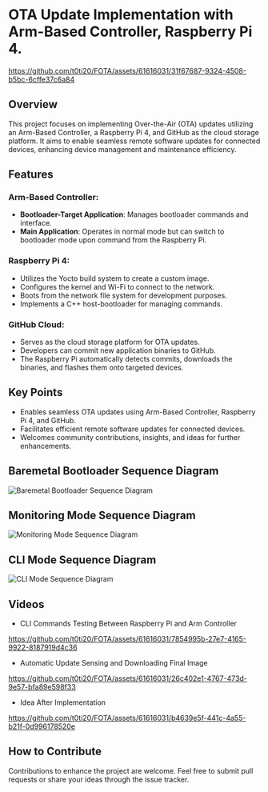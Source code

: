 # OTA Update Implementation with Arm-Based Controller, Raspberry Pi 4.

https://github.com/t0ti20/FOTA/assets/61616031/31f67687-9324-4508-b5bc-6cffe37c6a84

## Overview

This project focuses on implementing Over-the-Air (OTA) updates utilizing an Arm-Based Controller, a Raspberry Pi 4, and GitHub as the cloud storage platform. It aims to enable seamless remote software updates for connected devices, enhancing device management and maintenance efficiency.

## Features

### Arm-Based Controller:

- **Bootloader-Target Application**: Manages bootloader commands and interface.
- **Main Application**: Operates in normal mode but can switch to bootloader mode upon command from the Raspberry Pi.

### Raspberry Pi 4:

- Utilizes the Yocto build system to create a custom image.
- Configures the kernel and Wi-Fi to connect to the network.
- Boots from the network file system for development purposes.
- Implements a C++ host-bootloader for managing commands.

### GitHub Cloud:

- Serves as the cloud storage platform for OTA updates.
- Developers can commit new application binaries to GitHub.
- The Raspberry Pi automatically detects commits, downloads the binaries, and flashes them onto targeted devices.

## Key Points

- Enables seamless OTA updates using Arm-Based Controller, Raspberry Pi 4, and GitHub.
- Facilitates efficient remote software updates for connected devices.
- Welcomes community contributions, insights, and ideas for further enhancements.

## Baremetal Bootloader Sequence Diagram

![Baremetal Bootloader Sequence Diagram](https://github.com/t0ti20/FOTA/assets/61616031/df4a67b1-1b05-4a3d-a45a-551b7a5aa260)

## Monitoring Mode Sequence Diagram

![Monitoring Mode Sequence Diagram](https://github.com/t0ti20/FOTA/assets/61616031/8cf64c10-93fd-45c8-b06c-dbf67f9d5059)

## CLI Mode Sequence Diagram

![CLI Mode Sequence Diagram](https://github.com/t0ti20/FOTA/assets/61616031/58ea119d-830d-42a8-bc0e-6e340c33fd20)

## Videos

- CLI Commands Testing Between Raspberry Pi and Arm Controller
  
https://github.com/t0ti20/FOTA/assets/61616031/7854995b-27e7-4165-9922-8187919d4c36

- Automatic Update Sensing and Downloading Final Image

https://github.com/t0ti20/FOTA/assets/61616031/26c402e1-4767-473d-9e57-bfa89e598f33

- Idea After Implementation

https://github.com/t0ti20/FOTA/assets/61616031/b4639e5f-441c-4a55-b21f-0d996178520e


## How to Contribute

Contributions to enhance the project are welcome. Feel free to submit pull requests or share your ideas through the issue tracker.
